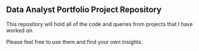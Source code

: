 <h2>Data Analyst Portfolio Project Repository</h2>

This repository will hold all of the code and queries from projects that I have worked on. 

Please feel free to use them and find your own insights. 
